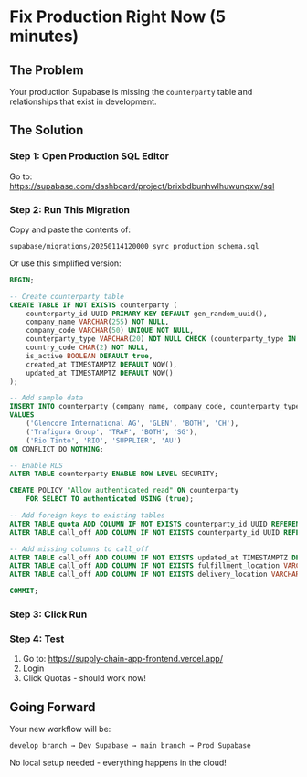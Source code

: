 # Fix Production Right Now (5 minutes)

## The Problem
Your production Supabase is missing the `counterparty` table and relationships that exist in development.

## The Solution

### Step 1: Open Production SQL Editor
Go to: https://supabase.com/dashboard/project/brixbdbunhwlhuwunqxw/sql

### Step 2: Run This Migration
Copy and paste the contents of:
```
supabase/migrations/20250114120000_sync_production_schema.sql
```

Or use this simplified version:

```sql
BEGIN;

-- Create counterparty table
CREATE TABLE IF NOT EXISTS counterparty (
    counterparty_id UUID PRIMARY KEY DEFAULT gen_random_uuid(),
    company_name VARCHAR(255) NOT NULL,
    company_code VARCHAR(50) UNIQUE NOT NULL,
    counterparty_type VARCHAR(20) NOT NULL CHECK (counterparty_type IN ('SUPPLIER', 'CUSTOMER', 'BOTH')),
    country_code CHAR(2) NOT NULL,
    is_active BOOLEAN DEFAULT true,
    created_at TIMESTAMPTZ DEFAULT NOW(),
    updated_at TIMESTAMPTZ DEFAULT NOW()
);

-- Add sample data
INSERT INTO counterparty (company_name, company_code, counterparty_type, country_code)
VALUES 
    ('Glencore International AG', 'GLEN', 'BOTH', 'CH'),
    ('Trafigura Group', 'TRAF', 'BOTH', 'SG'),
    ('Rio Tinto', 'RIO', 'SUPPLIER', 'AU')
ON CONFLICT DO NOTHING;

-- Enable RLS
ALTER TABLE counterparty ENABLE ROW LEVEL SECURITY;

CREATE POLICY "Allow authenticated read" ON counterparty
    FOR SELECT TO authenticated USING (true);

-- Add foreign keys to existing tables
ALTER TABLE quota ADD COLUMN IF NOT EXISTS counterparty_id UUID REFERENCES counterparty(counterparty_id);
ALTER TABLE call_off ADD COLUMN IF NOT EXISTS counterparty_id UUID REFERENCES counterparty(counterparty_id);

-- Add missing columns to call_off
ALTER TABLE call_off ADD COLUMN IF NOT EXISTS updated_at TIMESTAMPTZ DEFAULT NOW();
ALTER TABLE call_off ADD COLUMN IF NOT EXISTS fulfillment_location VARCHAR(255);
ALTER TABLE call_off ADD COLUMN IF NOT EXISTS delivery_location VARCHAR(255);

COMMIT;
```

### Step 3: Click Run

### Step 4: Test
1. Go to: https://supply-chain-app-frontend.vercel.app/
2. Login
3. Click Quotas - should work now!

## Going Forward

Your new workflow will be:
```
develop branch → Dev Supabase → main branch → Prod Supabase
```

No local setup needed - everything happens in the cloud!
